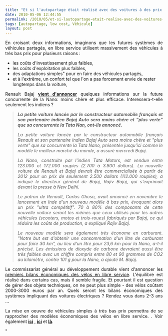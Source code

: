 ```yaml
---
title: "Et si l'autopartage était réalisé avec des voitures à des prix ultracompétitifs' ?'"
date: 2010-05-06 12:44:55
permalink: /2010/05/et-si-lautopartage-etait-realise-avec-des-voitures-a-des-prix-ultracompetitifs.html
tags: [autopartage, low cost, Véhicule]
layout: post
---
```


<p style="text-align: justify">En croisant deux informations, imaginons que les futures systèmes de véhicules partagés, en libre service utilisent massivement des véhicules à très bas prix pour plusieurs raisons :</p> <ul> <li>les coûts d'investissement plus faibles,</li> <li>les coûts d'exploitation plus faibles,</li> <li>des adaptations simples" pour en faire des véhicules partagés,</li> <li>et à l'extrême, un confort tel que l'on a pas forcement envie de rester longtemps dans la voiture,</li> </ul> <p style="text-align: justify">Renault Bajaj <strong><a href="http://www.lexpansion.com/economie/actualite-entreprise/renault-et-bajaj-veulent-contrer-la-nano_231776.html" target="_blank">vient d'annoncer</a></strong> quelques informations sur la future concurrente de la Nano: moins chère et plus efficace. Interessera-t-elle seulement les indiens ?</p> <p style="text-align: justify"> </p>  <!--more-->  <blockquote> <p align="justify" class="texte1"><strong><em>La petite voiture lancée par le constructeur automobile français et son partenaire indien Bajaj Auto sera moins chère et "plus verte" que sa concurrente la Tata Nan, ont-ils annoncé.</em></strong></p> <p align="justify" class="texte1"><em>La petite voiture lancée par le constructeur automobile français Renault et son partenaire indien Bajaj Auto sera moins chère et "plus verte" que sa concurrente la Tata Nano, présentée jusqu'ici comme le modèle le meilleur marché du monde, a assuré mercredi Bajaj.</em></p> <p align="justify" class="texte1"><em>La Nano, construite par l'indien Tata Motors, est vendue entre 123.000 et 172.000 roupies (2.700 à 3.800 dollars). La nouvelle voiture de Renault et Bajaj devrait être commercialisée à partir de 2012 pour un prix de seulement 2.500 dollars (112.000 roupies), a indiqué le directeur général de Bajaj, Rajiv Bajaj, qui s'exprimait devant la presse à New Delhi.</em></p> <p align="justify" class="texte1"><em>Le patron de Renault, Carlos Ghosn, avait annoncé en novembre le lancement en Inde d'un nouveau modèle à bas prix, évoquant alors un prix "ultra compétitif". 70 à 80% des composants de cette nouvelle voiture seront les mêmes que ceux utilisés pour les autres véhicules (scooters, motos et trois-roues) fabriqués par Bajaj, ce qui réduira les coûts de production, a expliqué Rajiv Bajaj.</em></p> <p align="justify" class="texte1"><em>Le nouveau modèle sera également très économe en carburant. "Notre but est d'obtenir une consommation d'un litre de carburant pour faire 30 km", au lieu d'un litre pour 23,6 km pour la Nano, a-t-il précisé. Les émissions de dioxyde de carbone devraient aussi être très faibles avec un chiffre compris entre 80 et 90 grammes de CO2 au kilomètre, contre 101 g pour la Nano, a ajouté M. Bajaj.</em></p></blockquote> <p align="justify" class="texte1">Le commissariat général au développement durable vient d'annoncer les <a href="https://gabrielplassat.github.io/transportsdufutur/wp-content/uploads/sites/6/2010/05/LPS50.pdf" target="_blank">premiers bilans économiques des vélos en libre service</a>. L'équilibre est réalisé dans certains cas, mais il semble fragile. Et pourtant il est question de gérer des objets techniques, on ne peut plus simple - des vélos coûtant 2000-3000 euros par an. Quels seront les bilans économiques des systèmes impliquant des voitures électriques ? Rendez vous dans 2-3 ans ...</p> <p align="justify" class="texte1">La mise en oeuvre de véhicules simples à très bas prix permettra de se rapprocher des modèles économiques des vélos en libre service. . Voir également <strong><a href="https://gabrielplassat.github.io/transportsdufutur/2010/01/vers-des-voitures-a-tres-bas-prix.html" target="_blank">ici</a></strong> , <strong><a href="https://gabrielplassat.github.io/transportsdufutur/2009/11/tata-bajaj-vehicules-low-cost-craintes-ou-opportunites.html" target="_blank">ici</a></strong> et <strong><a href="https://gabrielplassat.github.io/transportsdufutur/2009/11/le-passage-de-lobjet-vehicule-aux-services-de-mobilite-une-chance.html" target="_blank">là</a></strong>.</p>"
